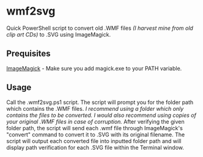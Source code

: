 # wmf2svg
Quick PowerShell script to convert old .WMF files *(I harvest mine from old clip art CDs)* to .SVG using ImageMagick.

Prequisites
---
[ImageMagick](https://imagemagick.org/script/download.php) - Make sure you add magick.exe to your PATH variable.

Usage
---
Call the .wmf2svg.ps1 script.
The script will prompt you for the folder path which contains the .WMF files. *I recommend using a folder which only contains the files to be converted. I would also recommend using copies of your original .WMF files in case of corruption.*
After verifying the given folder path, the script will send each .wmf file through ImageMagick's "convert" command to convert it to .SVG with its original filename.
The script will output each converted file into inputted folder path and will display path verification for each .SVG file within the Terminal window.
